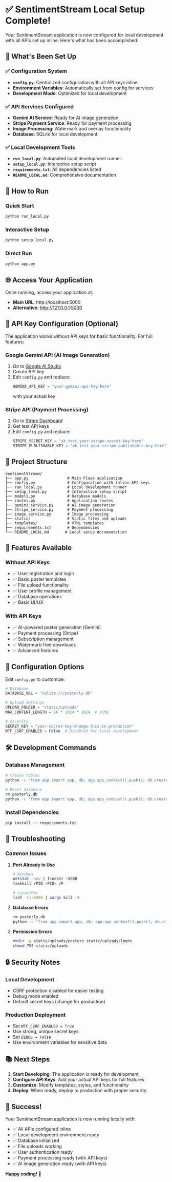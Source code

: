 # ✅ SentimentStream Local Setup Complete!

Your SentimentStream application is now configured for local development with all APIs set up inline. Here's what has been accomplished:

## 🎯 What's Been Set Up

### ✅ Configuration System
- **`config.py`**: Centralized configuration with all API keys inline
- **Environment Variables**: Automatically set from config for services
- **Development Mode**: Optimized for local development

### ✅ API Services Configured
- **Gemini AI Service**: Ready for AI image generation
- **Stripe Payment Service**: Ready for payment processing
- **Image Processing**: Watermark and overlay functionality
- **Database**: SQLite for local development

### ✅ Local Development Tools
- **`run_local.py`**: Automated local development runner
- **`setup_local.py`**: Interactive setup script
- **`requirements.txt`**: All dependencies listed
- **`README_LOCAL.md`**: Comprehensive documentation

## 🚀 How to Run

### Quick Start
```bash
python run_local.py
```

### Interactive Setup
```bash
python setup_local.py
```

### Direct Run
```bash
python app.py
```

## 🌐 Access Your Application

Once running, access your application at:
- **Main URL**: http://localhost:5000
- **Alternative**: http://127.0.0.1:5000

## 🔑 API Key Configuration (Optional)

The application works without API keys for basic functionality. For full features:

### Google Gemini API (AI Image Generation)
1. Go to [Google AI Studio](https://makersuite.google.com/app/apikey)
2. Create API key
3. Edit `config.py` and replace:
   ```python
   GEMINI_API_KEY = "your-gemini-api-key-here"
   ```
   with your actual key

### Stripe API (Payment Processing)
1. Go to [Stripe Dashboard](https://dashboard.stripe.com/)
2. Get test API keys
3. Edit `config.py` and replace:
   ```python
   STRIPE_SECRET_KEY = "sk_test_your-stripe-secret-key-here"
   STRIPE_PUBLISHABLE_KEY = "pk_test_your-stripe-publishable-key-here"
   ```

## 📁 Project Structure

```
SentimentStream/
├── app.py                 # Main Flask application
├── config.py              # Configuration with inline API keys
├── run_local.py           # Local development runner
├── setup_local.py         # Interactive setup script
├── models.py              # Database models
├── routes.py              # Application routes
├── gemini_service.py      # AI image generation
├── stripe_service.py      # Payment processing
├── image_service.py       # Image processing
├── static/                # Static files and uploads
├── templates/             # HTML templates
├── requirements.txt       # Dependencies
└── README_LOCAL.md       # Local setup documentation
```

## 🎯 Features Available

### Without API Keys
- ✅ User registration and login
- ✅ Basic poster templates
- ✅ File upload functionality
- ✅ User profile management
- ✅ Database operations
- ✅ Basic UI/UX

### With API Keys
- ✅ AI-powered poster generation (Gemini)
- ✅ Payment processing (Stripe)
- ✅ Subscription management
- ✅ Watermark-free downloads
- ✅ Advanced features

## 🔧 Configuration Options

Edit `config.py` to customize:

```python
# Database
DATABASE_URL = "sqlite:///posterly.db"

# Upload Settings
UPLOAD_FOLDER = "static/uploads"
MAX_CONTENT_LENGTH = 16 * 1024 * 1024  # 16MB

# Security
SECRET_KEY = "your-secret-key-change-this-in-production"
WTF_CSRF_ENABLED = False  # Disabled for local development
```

## 🛠️ Development Commands

### Database Management
```bash
# Create tables
python -c "from app import app, db; app.app_context().push(); db.create_all()"

# Reset database
rm posterly.db
python -c "from app import app, db; app.app_context().push(); db.create_all()"
```

### Install Dependencies
```bash
pip install -r requirements.txt
```

## 🐛 Troubleshooting

### Common Issues

1. **Port Already in Use**
   ```bash
   # Windows
   netstat -ano | findstr :5000
   taskkill /PID <PID> /F
   
   # Linux/Mac
   lsof -ti:5000 | xargs kill -9
   ```

2. **Database Errors**
   ```bash
   rm posterly.db
   python -c "from app import app, db; app.app_context().push(); db.create_all()"
   ```

3. **Permission Errors**
   ```bash
   mkdir -p static/uploads/posters static/uploads/logos
   chmod 755 static/uploads
   ```

## 🔒 Security Notes

### Local Development
- CSRF protection disabled for easier testing
- Debug mode enabled
- Default secret keys (change for production)

### Production Deployment
- Set `WTF_CSRF_ENABLED = True`
- Use strong, unique secret keys
- Set `DEBUG = False`
- Use environment variables for sensitive data

## 📚 Next Steps

1. **Start Developing**: The application is ready for development
2. **Configure API Keys**: Add your actual API keys for full features
3. **Customize**: Modify templates, styles, and functionality
4. **Deploy**: When ready, deploy to production with proper security

## 🎉 Success!

Your SentimentStream application is now running locally with:
- ✅ All APIs configured inline
- ✅ Local development environment ready
- ✅ Database initialized
- ✅ File uploads working
- ✅ User authentication ready
- ✅ Payment processing ready (with API keys)
- ✅ AI image generation ready (with API keys)

**Happy coding! 🎨** 